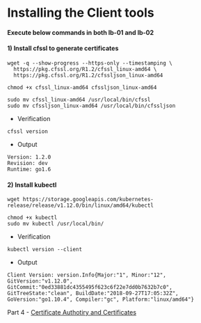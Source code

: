 # Installing the Client tools 

#### Execute below commands in both lb-01 and lb-02 

#### 1) Install cfssl to generate certificates 
```
wget -q --show-progress --https-only --timestamping \
  https://pkg.cfssl.org/R1.2/cfssl_linux-amd64 \
  https://pkg.cfssl.org/R1.2/cfssljson_linux-amd64
```
```
chmod +x cfssl_linux-amd64 cfssljson_linux-amd64
```
```
sudo mv cfssl_linux-amd64 /usr/local/bin/cfssl
sudo mv cfssljson_linux-amd64 /usr/local/bin/cfssljson
```
- Verification 
```
cfssl version
```
- Output 
```
Version: 1.2.0
Revision: dev
Runtime: go1.6
```
#### 2) Install kubectl 
```
wget https://storage.googleapis.com/kubernetes-release/release/v1.12.0/bin/linux/amd64/kubectl
```
```
chmod +x kubectl
sudo mv kubectl /usr/local/bin/
```
- Verification 
```
kubectl version --client
```
- Output
```
Client Version: version.Info{Major:"1", Minor:"12", GitVersion:"v1.12.0", GitCommit:"0ed33881dc4355495f623c6f22e7dd0b7632b7c0", GitTreeState:"clean", BuildDate:"2018-09-27T17:05:32Z", GoVersion:"go1.10.4", Compiler:"gc", Platform:"linux/amd64"}
```
Part 4 - [Certificate Authotiry and Certificates](04.Certificate-Authority.md)
